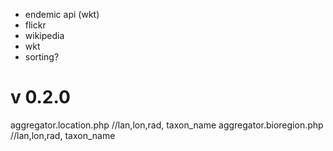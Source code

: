 - endemic api (wkt)
- flickr
- wikipedia
- wkt
- sorting?

# v 0.2.0

aggregator.location.php  //lan,lon,rad, taxon_name
aggregator.bioregion.php //lan,lon,rad, taxon_name
